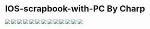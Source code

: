 # IOS-scrapbook-with-PC By Charp

![](https://github.com/kaizziizg/IOS-scrapbook-with-PC_CSharp/raw/main/ppt/1.JPG)
![](https://github.com/kaizziizg/IOS-scrapbook-with-PC_CSharp/raw/main/ppt/2.JPG)
![](https://github.com/kaizziizg/IOS-scrapbook-with-PC_CSharp/raw/main/ppt/3.JPG)
![](https://github.com/kaizziizg/IOS-scrapbook-with-PC_CSharp/raw/main/ppt/4.JPG)
![](https://github.com/kaizziizg/IOS-scrapbook-with-PC_CSharp/raw/main/ppt/5.JPG)
![](https://github.com/kaizziizg/IOS-scrapbook-with-PC_CSharp/raw/main/ppt/6.JPG)
![](https://github.com/kaizziizg/IOS-scrapbook-with-PC_CSharp/raw/main/ppt/7.JPG)
![](https://github.com/kaizziizg/IOS-scrapbook-with-PC_CSharp/raw/main/ppt/8.JPG)
![](https://github.com/kaizziizg/IOS-scrapbook-with-PC_CSharp/raw/main/ppt/9.JPG)
![](https://github.com/kaizziizg/IOS-scrapbook-with-PC_CSharp/raw/main/ppt/10.JPG)
![](https://github.com/kaizziizg/IOS-scrapbook-with-PC_CSharp/raw/main/ppt/11.JPG)
![](https://github.com/kaizziizg/IOS-scrapbook-with-PC_CSharp/raw/main/ppt/12.JPG)
![](https://github.com/kaizziizg/IOS-scrapbook-with-PC_CSharp/raw/main/ppt/13.JPG)

